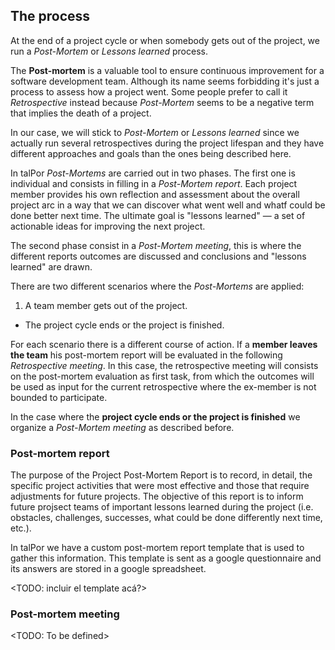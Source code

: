 ## The process

At the end of a project cycle or when somebody gets out of the project, we run a *Post-Mortem* or *Lessons learned* process. 

The **Post-mortem** is a valuable tool to ensure continuous improvement for a software development team. Although its name seems forbidding it's just a process to assess how a project went. Some people prefer to call it *Retrospective* instead because *Post-Mortem* seems to be a negative term that implies the death of a project.

In our case, we will stick to *Post-Mortem* or *Lessons learned* since we actually run several retrospectives during the project lifespan and they have different approaches and goals than the ones being described here.

In talPor *Post-Mortems* are carried out in two phases. The first one is individual and consists in filling in a *Post-Mortem report*. Each project member provides his own reflection and assessment about the overall project arc in a way that we can discover what went well and whatf could be done better next time. The ultimate goal is "lessons learned" — a set of actionable ideas for improving the next project.  

The second phase consist in a *Post-Mortem meeting*, this is where the different reports outcomes are discussed and conclusions and "lessons learned" are drawn. 

There are two different scenarios where the *Post-Mortems* are applied:

  1. A team member gets out of the project.
  -  The project cycle ends or the project is finished.

For each scenario there is a different course of action. If a **member leaves the team** his post-mortem report will be evaluated in the following *Retrospective meeting*. In this case, the retrospective meeting will consists on the post-mortem evaluation as first task, from which the outcomes will be used as input for the current retrospective where the ex-member is not bounded to participate.

In the case where the **project cycle ends or the project is finished** we organize a *Post-Mortem meeting* as described before.

### Post-mortem report

The purpose of the Project Post-Mortem Report is to record, in detail, the specific project activities that were most effective and those that require adjustments for future projects. The objective of this report is to inform future projsect teams of important lessons learned during the project (i.e. obstacles, challenges, successes, what could be done differently next time, etc.). 

In talPor we have a custom post-mortem report template that is used to gather this information. This template is sent as a google questionnaire and its answers are stored in a google spreadsheet. 

<TODO: incluir el template acá?>

### Post-mortem meeting 

<TODO: To be defined>









